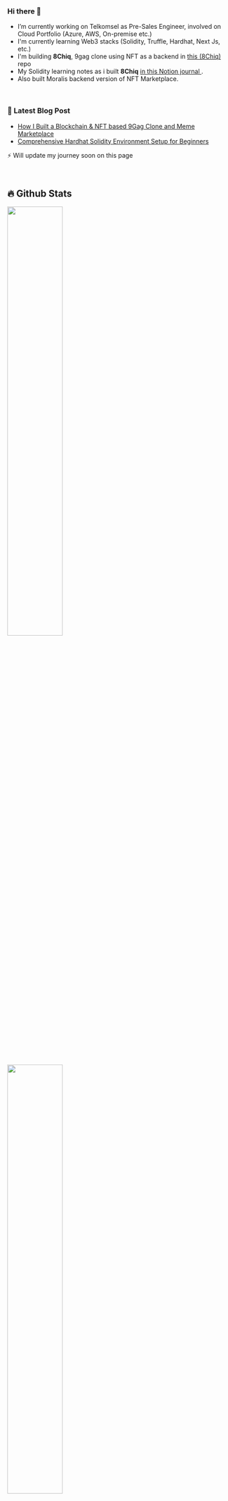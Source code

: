 ### Hi there 👋

<!--
**said017/said017** is a ✨ _special_ ✨ repository because its `README.md` (this file) appears on your GitHub profile.

Here are some ideas to get you started:

- 🔭 I’m currently working on ...
- 🌱 I’m currently learning ...
- 👯 I’m looking to collaborate on ...
- 🤔 I’m looking for help with ...
- 💬 Ask me about ...
- 📫 How to reach me: ...
- 😄 Pronouns: ...
- ⚡ Fun fact: ...
-->
- I’m currently working on Telkomsel as Pre-Sales Engineer, involved on Cloud Portfolio (Azure, AWS, On-premise etc.)
- I'm currently learning Web3 stacks (Solidity, Truffle, Hardhat, Next Js, etc.)
- I'm building **8Chiq**, 9gag clone using NFT as a backend in <a href="https://github.com/said017/8chiq"> this (8Chiq) </a> repo
- My Solidity learning notes as i built **8Chiq** <a href="https://www.notion.so/Study-Journal-b0e4630040f74a759a437e5731512df0?v=99e4ac9e5ebd4301bd1784943bc37230&p=025a76ef4bb74b56987793355f3c7132"> in this Notion journal </a>.
- Also built Moralis backend version of NFT Marketplace.

<br />

### 📕 Latest Blog Post

<!-- BLOG-POST-LIST:START -->
- [How I Built a Blockchain & NFT based 9Gag Clone and Meme Marketplace](https://medium.com/coinmonks/how-i-built-a-blockchain-nft-based-9gag-clone-and-meme-marketplace-24fb6a235334)
- [Comprehensive Hardhat Solidity Environment Setup for Beginners](https://medium.com/coinmonks/comprehensive-hardhat-solidity-environment-setup-for-beginners-2a284706beaa)

⚡ Will update my journey soon on this page

<br />

## 🔥 Github Stats


  <a href="https://github.com/said017"><img width="50%" src="https://github-readme-stats.vercel.app/api?username=said017&theme=radical&title_color=fffff"></a>
  <a href="https://github.com/said017"><img width="50%" src="http://github-readme-streak-stats.herokuapp.com/?user=said017&theme=tokyonight&date_format=M%20j%5B%2C%20Y%5D&ring=fffff&fire=fffff&sideNums=fffff"></a>
  
  ![visitors](https://visitor-badge.laobi.icu/badge?page_id=said017.said017)

